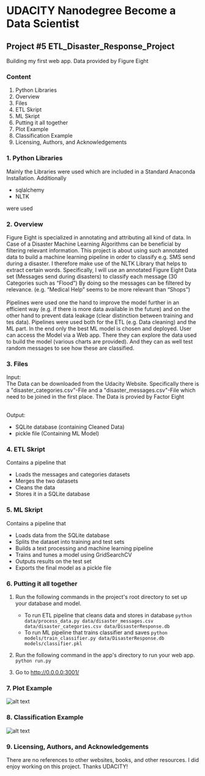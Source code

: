 # UDACITY Nanodegree Become a Data Scientist 

## Project #5 ETL_Disaster_Response_Project
Building my first web app. Data provided by Figure Eight

### Content
1. Python Libraries
2. Overview
3. Files
4. ETL Skript
5. ML Skript
6. Putting it all together
7. Plot Example
8. Classification Example
9. Licensing, Authors, and Acknowledgements

### 1. Python Libraries
Mainly the Libraries were used which are included in a Standard Anaconda Installation. Additionally 
- sqlalchemy
- NLTK <br>

were used

### 2. Overview

Figure Eight is specialized in annotating and attributing all kind of data. In Case of a Disaster Machine Learning Algorithms can be beneficial by filtering relevant information. This project is about using such annotated data to build a machine learning pipeline in order to classify e.g. SMS send during a disaster. I therefore make use of the NLTK Library that helps to extract certain words. Specifically, I will use an annotated Figure Eight Data set (Messages send during disasters) to classify each message (30 Categories such as “Flood”) By doing so the messages can be filtered by relevance. (e.g. “Medical Help” seems to be more relevant than “Shops”) <br>
<br>
Pipelines were used one the hand to improve the model further in an efficient way (e.g. if there is more data available in the future) and on the other hand to prevent data leakage (clear distinction between training and tes data). Pipelines were used both for the ETL (e.g. Data cleaning) and the ML part. In the end only the best ML model is chosen and deployed. User can access the Model via a Web app. There they can explore the data used to build the model (various charts are provided). And they can as well test random messages to see how these are classified. 

### 3. Files

Input:<br>
The Data can be downloaded from the Udacity Website. Specifically there is a "disaster_categories.csv"-File and a "disaster_messages.csv"-File which need to be joined in the first place. The Data is provied by Factor Eight<br>
<br>

Output:<br>
- SQLite database (containing Cleaned Data)
- pickle file (Containing ML Model)

### 4. ETL Skript

Contains a pipeline that
- Loads the messages and categories datasets
- Merges the two datasets
- Cleans the data
- Stores it in a SQLite database

### 5. ML Skript

Contains a pipeline that 
- Loads data from the SQLite database
- Splits the dataset into training and test sets
- Builds a text processing and machine learning pipeline
- Trains and tunes a model using GridSearchCV
- Outputs results on the test set
- Exports the final model as a pickle file

### 6. Putting it all together

1. Run the following commands in the project's root directory to set up your database and model.

    - To run ETL pipeline that cleans data and stores in database
        `python data/process_data.py data/disaster_messages.csv data/disaster_categories.csv data/DisasterResponse.db`
    - To run ML pipeline that trains classifier and saves
        `python models/train_classifier.py data/DisasterResponse.db models/classifier.pkl`

2. Run the following command in the app's directory to run your web app.
    `python run.py`

3. Go to http://0.0.0.0:3001/

### 7. Plot Example

![alt text](https://github.com/pascal-bartl/ETL_Disaster_Response_Project/blob/master/1.png?raw=true)

### 8. Classification Example

![alt text](https://github.com/pascal-bartl/ETL_Disaster_Response_Project/blob/master/2.png?raw=true)

### 9. Licensing, Authors, and Acknowledgements

There are no references to other websites, books, and other resources. I did enjoy working on this project. Thanks UDACITY!
